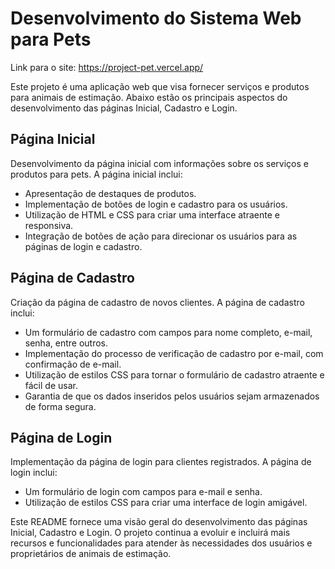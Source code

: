 # Desenvolvimento do Sistema Web para Pets

Link para o site: https://project-pet.vercel.app/

Este projeto é uma aplicação web que visa fornecer serviços e produtos para animais de estimação. Abaixo estão os principais aspectos do desenvolvimento das páginas Inicial, Cadastro e Login.

## Página Inicial

Desenvolvimento da página inicial com informações sobre os serviços e produtos para pets. A página inicial inclui:

- Apresentação de destaques de produtos.
- Implementação de botões de login e cadastro para os usuários.
- Utilização de HTML e CSS para criar uma interface atraente e responsiva.
- Integração de botões de ação para direcionar os usuários para as páginas de login e cadastro.

## Página de Cadastro

Criação da página de cadastro de novos clientes. A página de cadastro inclui:

- Um formulário de cadastro com campos para nome completo, e-mail, senha, entre outros.
- Implementação do processo de verificação de cadastro por e-mail, com confirmação de e-mail.
- Utilização de estilos CSS para tornar o formulário de cadastro atraente e fácil de usar.
- Garantia de que os dados inseridos pelos usuários sejam armazenados de forma segura.

## Página de Login

Implementação da página de login para clientes registrados. A página de login inclui:

- Um formulário de login com campos para e-mail e senha.
- Utilização de estilos CSS para criar uma interface de login amigável.

Este README fornece uma visão geral do desenvolvimento das páginas Inicial, Cadastro e Login. O projeto continua a evoluir e incluirá mais recursos e funcionalidades para atender às necessidades dos usuários e proprietários de animais de estimação.
